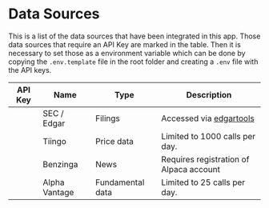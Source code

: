 # Data Sources

This is a list of the data sources that have been integrated in this app.
Those data sources that require an API Key are marked in the table.
Then it is necessary to set those as a environment variable which can
be done by copying the `.env.template` file in the root folder and
creating a `.env` file with the API keys.

| API Key                         | Name          | Type             | Description                                                       |
| ------------------------------- | ------------- | ---------------- | ----------------------------------------------------------------- |
|                                 | SEC / Edgar   | Filings          | Accessed via [edgartools](https://github.com/dgunning/edgartools) |
| <i class="fa-solid fa-key"></i> | Tiingo        | Price data       | Limited to 1000 calls per day.                                    |
| <i class="fa-solid fa-key"></i> | Benzinga      | News             | Requires registration of Alpaca account                           |
| <i class="fa-solid fa-key"></i> | Alpha Vantage | Fundamental data | Limited to 25 calls per day.                                      |
